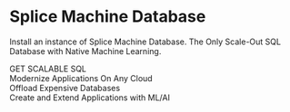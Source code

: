 # Splice Machine Database

Install an instance of Splice Machine Database.  The Only Scale-Out SQL Database with Native Machine Learning.

GET SCALABLE SQL\
Modernize Applications On Any Cloud\
Offload Expensive Databases\
Create and Extend Applications with ML/AI
